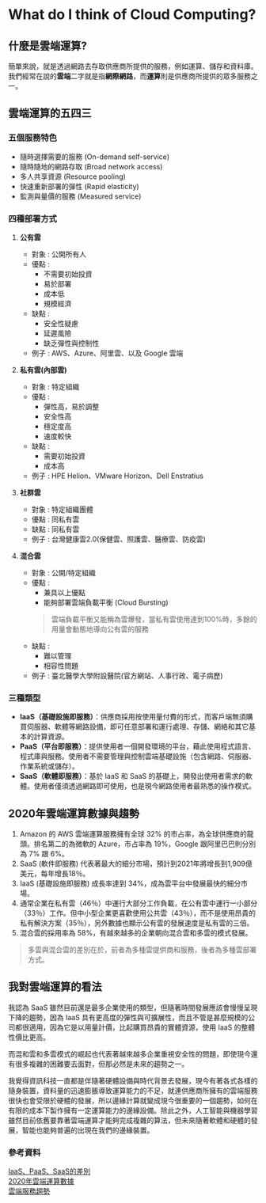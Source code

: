 # What do I think of Cloud Computing?
## 什麼是雲端運算?
簡單來說，就是透過網路去存取供應商所提供的服務，例如運算、儲存和資料庫。
我們經常在說的**雲端**二字就是指**網際網路**，而**運算**則是供應商所提供的眾多服務之一。

## 雲端運算的五四三
### 五個服務特色
- 隨時選擇需要的服務 (On-demand self-service)
- 隨時隨地的網路存取 (Broad network access)
- 多人共享資源 (Resource pooling)
- 快速重新部署的彈性 (Rapid elasticity)
- 監測與量價的服務 (Measured service)

### 四種部署方式
1. **公有雲**
	- 對象 : 公開所有人
	- 優點 :
		- 不需要初始投資
		- 易於部署
		- 成本低
		- 規模經濟
	- 缺點 :
		- 安全性疑慮
		- 延遲風險
		- 缺乏彈性與控制性
	- 例子 : AWS、Azure、阿里雲、以及 Google 雲端
	
2. **私有雲(內部雲)**
	- 對象 : 特定組織
	- 優點 :
		- 彈性高，易於調整
		- 安全性高
		- 穩定度高
		- 速度較快
	- 缺點 :
		- 需要初始投資
		- 成本高
	- 例子 : HPE Helion、VMware Horizon、Dell Enstratius
	
3. **社群雲**
	- 對象 : 特定組織團體
	- 優點 : 同私有雲
	- 缺點 : 同私有雲
	- 例子 : 台灣健康雲2.0(保健雲、照護雲、醫療雲、防疫雲)
	
4. **混合雲**
	- 對象 : 公開/特定組織
	- 優點 :
		- 兼具以上優點
		- 能夠部署雲端負載平衡 (Cloud Bursting)
		> 雲端負載平衡又能稱為雲爆發，當私有雲使用達到100%時，多餘的用量會動態地導向公有雲的服務
	- 缺點 :
		- 難以管理
		- 相容性問題
	- 例子 : 臺北醫學大學附設醫院(官方網站、人事行政、電子病歷)

### 三種類型
* **IaaS（基礎設施即服務）**：供應商採用按使用量付費的形式，而客戶端無須購買伺服器、軟體等網路設備，即可任意部署和運行處理、存儲、網絡和其它基本的計算資源。
* **PaaS（平台即服務）**：提供使用者一個開發環境的平台，藉此使用程式語言、程式庫與服務。使用者不需要管理與控制雲端基礎設施（包含網路、伺服器、作業系統或儲存）。
* **SaaS（軟體即服務）**：基於 IaaS 和 SaaS 的基礎上，開發出使用者需求的軟體。使用者僅須透過網路即可使用，也是現今網路使用者最熟悉的操作模式。

## 2020年雲端運算數據與趨勢
1. Amazon 的 AWS 雲端運算服務擁有全球 32% 的市占率，為全球供應商的龍頭。排名第二的為微軟的 Azure，市占率為 19%，Google 跟阿里巴巴則分別為 7% 跟 6%。
2. SaaS (軟件即服務) 代表著最大的細分市場，預計到2021年將增長到1,909億美元，每年增長18％。
3. IaaS (基礎設施即服務) 成長率達到 34%，成為雲平台中發展最快的細分市場。
4. 通常企業在私有雲（46％）中運行大部分工作負載，在公有雲中運行一小部分（33％）工作。但中小型企業更喜歡使用公共雲（43％），而不是使用昂貴的私有解決方案（35％），另外數據也顯示公有雲的發展速度是私有雲的三倍。
5. 混合雲的採用率為 58%，有越來越多的企業朝向混合雲和多雲的模式發展。
> 多雲與混合雲的差別在於，前者為多種雲提供商和服務，後者為多種雲部署方式。

## 我對雲端運算的看法
我認為 SaaS 雖然目前還是最多企業使用的類型，但隨著時間發展應該會慢慢呈現下降的趨勢，因為 IaaS 具有更高度的彈性與可擴展性，而且不管是甚麼規模的公司都很適用，因為它是以用量計價，比起購買昂貴的實體資源，使用 IaaS 的整體性價比更高。

而混和雲和多雲模式的崛起也代表著越來越多企業重視安全性的問題，即使現今還有很多複雜的困難要去面對，但那必然是未來的趨勢之一。

我覺得資訊科技一直都是伴隨著硬體設備與時代背景去發展，現今有著各式各樣的隨身裝置，資料量的迅速膨脹導致運算能力的不足，就連供應商所擁有的雲端服務很快也會受限於硬體的發展，所以邊緣計算就變成現今很重要的一個趨勢，如何在有限的成本下製作擁有一定運算能力的邊緣設備。除此之外，人工智能與機器學習雖然目前依舊要靠著雲端運算才能夠完成複雜的算法，但未來隨著軟體和硬體的發展，智能也能夠普遍的出現在我們的邊緣裝置。

### 參考資料
[IaaS、PaaS、SaaS的差別](https://zhuanlan.zhihu.com/p/276054509 "IaaS、PaaS、SaaS的差別") <br>
[2020年雲端運算數據](https://techjury.net/blog/cloud-computing-statistics/ "2020年雲端運算數據") <br>
[雲端服務趨勢](https://www.finaria.it/pr/public-cloud-revenues-to-hit-338b-in-2021-a-25-jump-in-a-year/ "雲端服務趨勢")

















